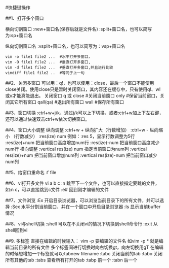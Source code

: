  
#快捷键操作
 
##1、打开多个窗口

横向切割窗口
:new+窗口名(保存后就是文件名) 
:split+窗口名，也可以简写为:sp+窗口名

纵向切割窗口名
:vsplit+窗口名，也可以简写为：vsp+窗口名
 
    vim -o file1 file2 ...  #水平打开多窗口，
    vim -O file1 file2 ...  #垂直打开多窗口,
    vim -d file1 file2 ...  #垂直打开多窗口,并且进行比较
    vimdiff file1 file2 ..  #等同于上一句
 
##2、关闭多窗口
可以用：q!，也可以使用：close，最后一个窗口不能使用close关闭。使用close只是暂时关闭窗口，其内容还在缓存中，只有使用q!、w!或x才能真能退出。
 关闭窗口
     q  或 close   #关闭当前窗口
     only          #保留当前窗口，关闭其它所有窗口
     qall(qa)          #退出所有窗口
     wall          #保存所有窗口

##3、窗口切换
:ctrl+w+j/k，通过j/k可以上下切换，或者:ctrl+w加上下左右键，还可以通过快速双击ctrl+w依次切换窗口。

##4、窗口大小调整
纵向调整
:ctrl+w + 纵向扩大（行数增加）
:ctrl+w - 纵向缩小 （行数减少）
:res(ize) num  例如：:res 5，显示行数调整为5行
:res(ize)+num 把当前窗口高度增加num行
:res(ize)-num 把当前窗口高度减少num行
横向调整
:vertical res(ize) num 指定当前窗口为num列
:vertical res(ize)+num 把当前窗口增加num列
:vertical res(ize)-num 把当前窗口减少num列

##5、给窗口重命名
:f file

##6、vi打开多文件
vi a b c
:n 跳至下一个文件，也可以直接指定要跳的文件，如:n c，可以直接跳到c文件
:e# 回到刚才编辑的文件

##7、文件浏览
:Ex 开启目录浏览器，可以浏览当前目录下的所有文件，并可以选择
:Sex 水平分割当前窗口，并在一个窗口中开启目录浏览器
:ls 显示当前buffer情况

##8、vi与shell切换
:shell 可以在不关闭vi的情况下切换到shell命令行
:exit 从shell回到vi

##9. 多标签
直接在编辑的时候输入：
vim -p 要编辑的文件名
如vim -p * 就是编辑当前目录的所有文件
多个标签间进行切换时向右切换gt，向左切换用gT
在编辑的时候想增加一个标签就可以:tabnew filename
:tabc       关闭当前的tab
:tabo       关闭所有其他的tab
:tabs       查看所有打开的tab
:tabp      前一个
:tabn      后一个
